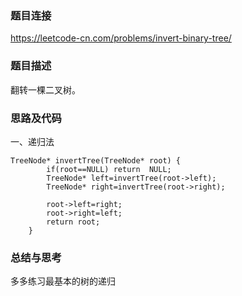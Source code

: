 ###  题目连接
https://leetcode-cn.com/problems/invert-binary-tree/

### 题目描述

翻转一棵二叉树。

### 思路及代码
一、递归法  

```
TreeNode* invertTree(TreeNode* root) {
        if(root==NULL) return  NULL;
        TreeNode* left=invertTree(root->left);
        TreeNode* right=invertTree(root->right);

        root->left=right;
        root->right=left;
        return root;
    }
```
### 总结与思考
多多练习最基本的树的递归
